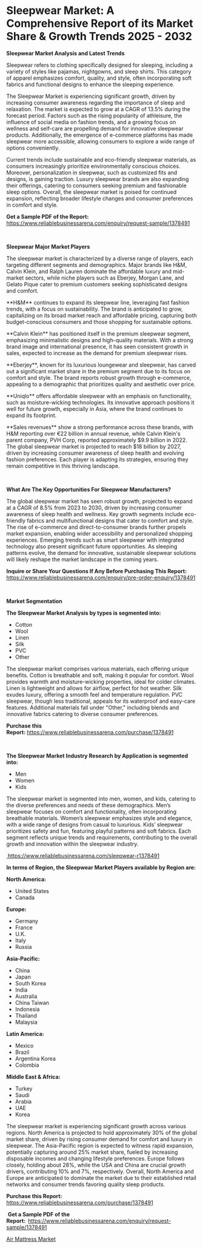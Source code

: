 <p><h1>Sleepwear Market: A Comprehensive Report of its Market Share & Growth Trends 2025 - 2032</h1></p><p><strong>Sleepwear Market Analysis and Latest Trends</strong></p>
<p><p>Sleepwear refers to clothing specifically designed for sleeping, including a variety of styles like pajamas, nightgowns, and sleep shirts. This category of apparel emphasizes comfort, quality, and style, often incorporating soft fabrics and functional designs to enhance the sleeping experience.</p><p>The Sleepwear Market is experiencing significant growth, driven by increasing consumer awareness regarding the importance of sleep and relaxation. The market is expected to grow at a CAGR of 13.5% during the forecast period. Factors such as the rising popularity of athleisure, the influence of social media on fashion trends, and a growing focus on wellness and self-care are propelling demand for innovative sleepwear products. Additionally, the emergence of e-commerce platforms has made sleepwear more accessible, allowing consumers to explore a wide range of options conveniently.</p><p>Current trends include sustainable and eco-friendly sleepwear materials, as consumers increasingly prioritize environmentally conscious choices. Moreover, personalization in sleepwear, such as customized fits and designs, is gaining traction. Luxury sleepwear brands are also expanding their offerings, catering to consumers seeking premium and fashionable sleep options. Overall, the sleepwear market is poised for continued expansion, reflecting broader lifestyle changes and consumer preferences in comfort and style.</p></p>
<p><strong>Get a Sample PDF of the Report:&nbsp;</strong> <a href="https://www.reliablebusinessarena.com/enquiry/request-sample/1378491?utm_campaign=2039&utm_medium=2&utm_source=Github&utm_content=ia&utm_term=05022025&utm_id=sleepwear">https://www.reliablebusinessarena.com/enquiry/request-sample/1378491</a></p>
<p>&nbsp;</p>
<p><strong>Sleepwear Major Market Players</strong></p>
<p><p>The sleepwear market is characterized by a diverse range of players, each targeting different segments and demographics. Major brands like H&M, Calvin Klein, and Ralph Lauren dominate the affordable luxury and mid-market sectors, while niche players such as Eberjey, Morgan Lane, and Gelato Pique cater to premium customers seeking sophisticated designs and comfort.</p><p>**H&M** continues to expand its sleepwear line, leveraging fast fashion trends, with a focus on sustainability. The brand is anticipated to grow, capitalizing on its broad market reach and affordable pricing, capturing both budget-conscious consumers and those shopping for sustainable options.</p><p>**Calvin Klein** has positioned itself in the premium sleepwear segment, emphasizing minimalistic designs and high-quality materials. With a strong brand image and international presence, it has seen consistent growth in sales, expected to increase as the demand for premium sleepwear rises.</p><p>**Eberjey**, known for its luxurious loungewear and sleepwear, has carved out a significant market share in the premium segment due to its focus on comfort and style. The brand reports robust growth through e-commerce, appealing to a demographic that prioritizes quality and aesthetic over price.</p><p>**Uniqlo** offers affordable sleepwear with an emphasis on functionality, such as moisture-wicking technologies. Its innovative approach positions it well for future growth, especially in Asia, where the brand continues to expand its footprint.</p><p>**Sales revenues** show a strong performance across these brands, with H&M reporting over €22 billion in annual revenue, while Calvin Klein's parent company, PVH Corp, reported approximately $9.9 billion in 2022. The global sleepwear market is projected to reach $18 billion by 2027, driven by increasing consumer awareness of sleep health and evolving fashion preferences. Each player is adapting its strategies, ensuring they remain competitive in this thriving landscape.</p></p>
<p>&nbsp;</p>
<p><strong>What Are The Key Opportunities For Sleepwear Manufacturers?</strong></p>
<p><p>The global sleepwear market has seen robust growth, projected to expand at a CAGR of 8.5% from 2023 to 2030, driven by increasing consumer awareness of sleep health and wellness. Key growth segments include eco-friendly fabrics and multifunctional designs that cater to comfort and style. The rise of e-commerce and direct-to-consumer brands further propels market expansion, enabling wider accessibility and personalized shopping experiences. Emerging trends such as smart sleepwear with integrated technology also present significant future opportunities. As sleeping patterns evolve, the demand for innovative, sustainable sleepwear solutions will likely reshape the market landscape in the coming years.</p></p>
<p><strong>Inquire or Share Your Questions If Any Before Purchasing This Report:</strong> <a href="https://www.reliablebusinessarena.com/enquiry/pre-order-enquiry/1378491?utm_campaign=2039&utm_medium=2&utm_source=Github&utm_content=ia&utm_term=05022025&utm_id=sleepwear">https://www.reliablebusinessarena.com/enquiry/pre-order-enquiry/1378491</a></p>
<p>&nbsp;</p>
<p><strong>Market Segmentation</strong></p>
<p><strong>The Sleepwear Market Analysis by types is segmented into:</strong></p>
<p><ul><li>Cotton</li><li>Wool</li><li>Linen</li><li>Silk</li><li>PVC</li><li>Other</li></ul></p>
<p><p>The sleepwear market comprises various materials, each offering unique benefits. Cotton is breathable and soft, making it popular for comfort. Wool provides warmth and moisture-wicking properties, ideal for colder climates. Linen is lightweight and allows for airflow, perfect for hot weather. Silk exudes luxury, offering a smooth feel and temperature regulation. PVC sleepwear, though less traditional, appeals for its waterproof and easy-care features. Additional materials fall under "Other," including blends and innovative fabrics catering to diverse consumer preferences.</p></p>
<p><strong>Purchase this Report:&nbsp;</strong><a href="https://www.reliablebusinessarena.com/purchase/1378491?utm_campaign=2039&utm_medium=2&utm_source=Github&utm_content=ia&utm_term=05022025&utm_id=sleepwear">https://www.reliablebusinessarena.com/purchase/1378491</a></p>
<p>&nbsp;</p>
<p><strong>The Sleepwear Market Industry Research by Application is segmented into:</strong></p>
<p><ul><li>Men</li><li>Women</li><li>Kids</li></ul></p>
<p><p>The sleepwear market is segmented into men, women, and kids, catering to the diverse preferences and needs of these demographics. Men’s sleepwear focuses on comfort and functionality, often incorporating breathable materials. Women’s sleepwear emphasizes style and elegance, with a wide range of designs from casual to luxurious. Kids’ sleepwear prioritizes safety and fun, featuring playful patterns and soft fabrics. Each segment reflects unique trends and requirements, contributing to the overall growth and innovation within the sleepwear industry.</p></p>
<p><a href="https://www.reliablebusinessarena.com/sleepwear-r1378491?utm_campaign=2039&utm_medium=2&utm_source=Github&utm_content=ia&utm_term=05022025&utm_id=sleepwear">&nbsp;https://www.reliablebusinessarena.com/sleepwear-r1378491</a></p>
<p><strong>In terms of Region, the Sleepwear Market Players available by Region are:</strong></p>
<p>
    <p> <strong> North America: </strong>
        <ul>
            <li>United States</li>
            <li>Canada</li>
        </ul>
        </p> 
    <p> <strong> Europe: </strong>
        <ul>
            <li>Germany</li>
            <li>France</li>
            <li>U.K.</li>
            <li>Italy</li>
            <li>Russia</li>
        </ul>
        </p> 
    <p> <strong> Asia-Pacific: </strong>
        <ul>
            <li>China</li>
            <li>Japan</li>
            <li>South Korea</li>
            <li>India</li>
            <li>Australia</li>
            <li>China Taiwan</li>
            <li>Indonesia</li>
            <li>Thailand</li>
            <li>Malaysia</li>
        </ul>
        </p> 
    <p> <strong> Latin America: </strong>
        <ul>
            <li>Mexico</li>
            <li>Brazil</li>
            <li>Argentina Korea</li>
            <li>Colombia</li>
        </ul>
        </p> 
    <p> <strong> Middle East & Africa: </strong>
        <ul>
            <li>Turkey</li>
            <li>Saudi</li>
            <li>Arabia</li>
            <li>UAE</li>
            <li>Korea</li>
        </ul>
    </p>
    </p>
<p><p>The sleepwear market is experiencing significant growth across various regions. North America is projected to hold approximately 30% of the global market share, driven by rising consumer demand for comfort and luxury in sleepwear. The Asia-Pacific region is expected to witness rapid expansion, potentially capturing around 25% market share, fueled by increasing disposable incomes and changing lifestyle preferences. Europe follows closely, holding about 28%, while the USA and China are crucial growth drivers, contributing 10% and 7%, respectively. Overall, North America and Europe are anticipated to dominate the market due to their established retail networks and consumer trends favoring quality sleep products.</p></p>
<p><strong>Purchase this Report: </strong><a href="https://www.reliablebusinessarena.com/purchase/1378491?utm_campaign=2039&utm_medium=2&utm_source=Github&utm_content=ia&utm_term=05022025&utm_id=sleepwear">https://www.reliablebusinessarena.com/purchase/1378491</a></p>
<p>&nbsp;<strong>Get a Sample PDF of the Report:&nbsp;&nbsp;</strong><a href="https://www.reliablebusinessarena.com/enquiry/request-sample/1378491?utm_campaign=2039&utm_medium=2&utm_source=Github&utm_content=ia&utm_term=05022025&utm_id=sleepwear">https://www.reliablebusinessarena.com/enquiry/request-sample/1378491</a></p>
<p><strong></strong></p>
<p><p><a href="https://github.com/SamiaChowdhury801/Market-Research-Report-List-1/blob/main/air-mattress-market.md?utm_campaign=2039&utm_medium=2&utm_source=Github&utm_content=ia&utm_term=05022025&utm_id=sleepwear">Air Mattress Market</a></p></p>